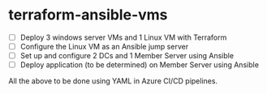 # terraform-ansible-vms

 - [ ] Deploy 3 windows server VMs and 1 Linux VM with Terraform
 - [ ] Configure the Linux VM as an Ansible jump server
 - [ ] Set up and configure 2 DCs and 1 Member Server using Ansible
 - [ ] Deploy application (to be determined) on Member Server using Ansible
 
 All the above to be done using YAML in Azure CI/CD pipelines.
